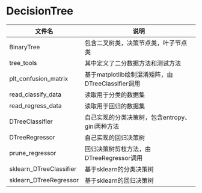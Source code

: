 # DecisionTree
| 文件名 | 说明  |
|  ----  | ----  |
|BinaryTree	|包含二叉树类，决策节点类，叶子节点类|
|tree_tools	|其中定义了二分数据方法和测试方法|
|plt_confusion_matrix	|基于matplotlib绘制混淆矩阵，由DTreeClassifier调用|
|read_classify_data	|读取用于分类的数据集|
|read_regress_data	|读取用于回归的数据集|
|DTreeClassifier	|自己实现的分类决策树，包含entropy、gini两种方法|
|DTreeRegressor	|自己实现的回归决策树|
|prune_regressor	|回归决策树剪枝方法，由DTreeRegressor调用|
|sklearn_DTreeClassifier	|基于sklearn的分类决策树|
|sklearn_DTreeRegressor	|基于sklearn的回归决策树|
